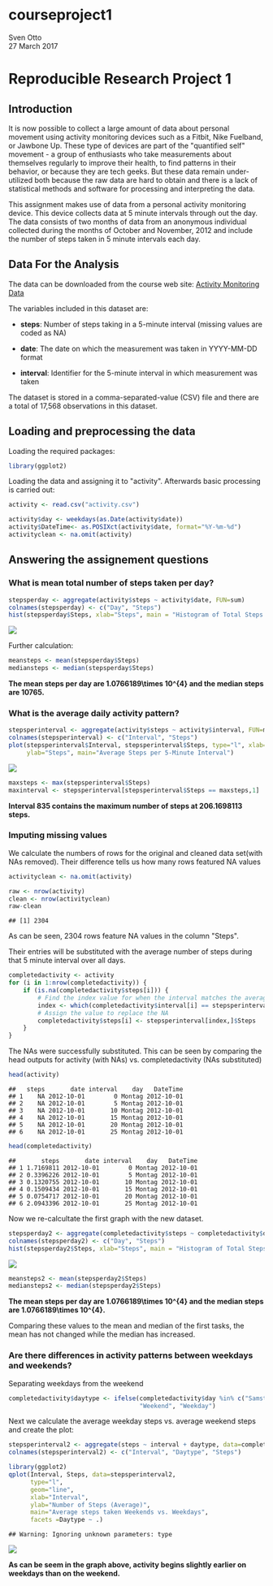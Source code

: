 # courseproject1
Sven Otto  
27 March 2017  


# Reproducible Research Project 1  

## Introduction  

It is now possible to collect a large amount of data about personal movement using activity monitoring devices such as a Fitbit, Nike Fuelband, or Jawbone Up. These type of devices are part of the "quantified self" movement - a group of enthusiasts who take measurements about themselves regularly to improve their health, to find patterns in their behavior, or because they are tech geeks. But these data remain under-utilized both because the raw data are hard to obtain and there is a lack of statistical methods and software for processing and interpreting the data.  

This assignment makes use of data from a personal activity monitoring device. This device collects data at 5 minute intervals through out the day. The data consists of two months of data from an anonymous individual collected during the months of October and November, 2012 and include the number of steps taken in 5 minute intervals each day.  

## Data For the Analysis

The data can be downloaded from the course web site:
[Activity Monitoring Data](https://d396qusza40orc.cloudfront.net/repdata%2Fdata%2Factivity.zip)  

The variables included in this dataset are:

- **steps**: Number of steps taking in a 5-minute interval (missing values are coded as NA)

- **date**: The date on which the measurement was taken in YYYY-MM-DD format

- **interval**: Identifier for the 5-minute interval in which measurement was taken

The dataset is stored in a comma-separated-value (CSV) file and there are a total of 17,568 observations in this dataset.

## Loading and preprocessing the data

Loading the required packages:

```r
library(ggplot2)
```
Loading the data and assigning it to "activity". Afterwards basic processing is carried out:

```r
activity <- read.csv("activity.csv")

activity$day <- weekdays(as.Date(activity$date))
activity$DateTime<- as.POSIXct(activity$date, format="%Y-%m-%d")
activityclean <- na.omit(activity)
```

## Answering the assignement questions

### What is mean total number of steps taken per day?

```r
stepsperday <- aggregate(activity$steps ~ activity$date, FUN=sum)
colnames(stepsperday) <- c("Day", "Steps")
hist(stepsperday$Steps, xlab="Steps", main = "Histogram of Total Steps per Day")
```

![](PA1_template_files/figure-html/unnamed-chunk-3-1.png)<!-- -->

Further calculation:

```r
meansteps <- mean(stepsperday$Steps)
mediansteps <- median(stepsperday$Steps)
```
**The mean steps per day are 1.0766189\times 10^{4} and the median steps are 10765.** 


### What is the average daily activity pattern?

```r
stepsperinterval <- aggregate(activity$steps ~ activity$interval, FUN=mean)
colnames(stepsperinterval) <- c("Interval", "Steps")
plot(stepsperinterval$Interval, stepsperinterval$Steps, type="l", xlab="5-Minute Interval",
     ylab="Steps", main="Average Steps per 5-Minute Interval")
```

![](PA1_template_files/figure-html/unnamed-chunk-5-1.png)<!-- -->


```r
maxsteps <- max(stepsperinterval$Steps)
maxinterval <- stepsperinterval[stepsperinterval$Steps == maxsteps,1]
```
**Interval 835 contains the maximum number of steps at 206.1698113 steps.**


### Imputing missing values
We calculate the numbers of rows for the original and cleaned data set(with NAs removed). Their difference tells us how many rows featured NA values

```r
activityclean <- na.omit(activity)

raw <- nrow(activity)
clean <- nrow(activityclean)
raw-clean
```

```
## [1] 2304
```
As can be seen, 2304 rows feature NA values in the column "Steps".

Their entries will be substituted with the average number of steps during that 5 minute interval over all days.

```r
completedactivity <- activity
for (i in 1:nrow(completedactivity)) {
    if (is.na(completedactivity$steps[i])) {
        # Find the index value for when the interval matches the average
        index <- which(completedactivity$interval[i] == stepsperinterval$Interval)
        # Assign the value to replace the NA
        completedactivity$steps[i] <- stepsperinterval[index,]$Steps
    }
}
```

The NAs were successfully substituted. This can be seen by comparing the head outputs for activity (with NAs) vs. completedactivity (NAs substituted)

```r
head(activity)
```

```
##   steps       date interval    day   DateTime
## 1    NA 2012-10-01        0 Montag 2012-10-01
## 2    NA 2012-10-01        5 Montag 2012-10-01
## 3    NA 2012-10-01       10 Montag 2012-10-01
## 4    NA 2012-10-01       15 Montag 2012-10-01
## 5    NA 2012-10-01       20 Montag 2012-10-01
## 6    NA 2012-10-01       25 Montag 2012-10-01
```

```r
head(completedactivity)
```

```
##       steps       date interval    day   DateTime
## 1 1.7169811 2012-10-01        0 Montag 2012-10-01
## 2 0.3396226 2012-10-01        5 Montag 2012-10-01
## 3 0.1320755 2012-10-01       10 Montag 2012-10-01
## 4 0.1509434 2012-10-01       15 Montag 2012-10-01
## 5 0.0754717 2012-10-01       20 Montag 2012-10-01
## 6 2.0943396 2012-10-01       25 Montag 2012-10-01
```

Now we re-calcultate the first graph with the new dataset.

```r
stepsperday2 <- aggregate(completedactivity$steps ~ completedactivity$date, FUN=sum)
colnames(stepsperday2) <- c("Day", "Steps")
hist(stepsperday2$Steps, xlab="Steps", main = "Histogram of Total Steps per Day for Substituted NAs")
```

![](PA1_template_files/figure-html/unnamed-chunk-10-1.png)<!-- -->
  

```r
meansteps2 <- mean(stepsperday2$Steps)
mediansteps2 <- median(stepsperday2$Steps)
```

**The mean steps per day are 1.0766189\times 10^{4} and the median steps are 1.0766189\times 10^{4}.**   

Comparing these values to the mean and median of the first tasks, the mean has not changed while the median has increased.

### Are there differences in activity patterns between weekdays and weekends?

Separating weekdays from the weekend

```r
completedactivity$daytype <- ifelse(completedactivity$day %in% c("Samstag", "Sonntag"),
                                    "Weekend", "Weekday")
```

Next we calculate the average weekday steps vs. average weekend steps and create the plot:

```r
stepsperinterval2 <- aggregate(steps ~ interval + daytype, data=completedactivity, FUN=mean)
colnames(stepsperinterval2) <- c("Interval", "Daytype", "Steps")

library(ggplot2)
qplot(Interval, Steps, data=stepsperinterval2,
      type="l",
      geom="line",
      xlab="Interval",
      ylab="Number of Steps (Average)",
      main="Average steps taken Weekends vs. Weekdays",
      facets =Daytype ~ .)
```

```
## Warning: Ignoring unknown parameters: type
```

![](PA1_template_files/figure-html/unnamed-chunk-13-1.png)<!-- -->

**As can be seem in the graph above, activity begins slightly earlier on weekdays than on the weekend.**

